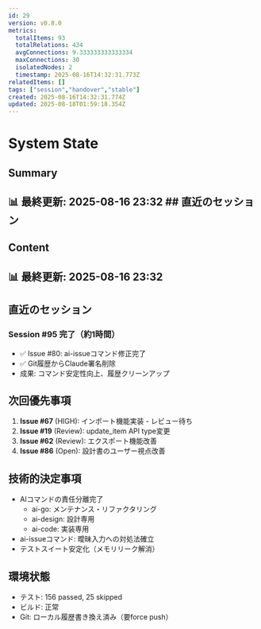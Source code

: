 ```yaml
---
id: 29
version: v0.8.0
metrics:
  totalItems: 93
  totalRelations: 434
  avgConnections: 9.333333333333334
  maxConnections: 30
  isolatedNodes: 2
  timestamp: 2025-08-16T14:32:31.773Z
relatedItems: []
tags: ["session","handover","stable"]
created: 2025-08-16T14:32:31.774Z
updated: 2025-08-18T01:59:18.354Z
---
```


# System State

## Summary

## 📊 最終更新: 2025-08-16 23:32  ## 直近のセッション

## Content

## 📊 最終更新: 2025-08-16 23:32

## 直近のセッション
### Session #95 完了（約1時間）
- ✅ Issue #80: ai-issueコマンド修正完了
- ✅ Git履歴からClaude署名削除
- 成果: コマンド安定性向上、履歴クリーンアップ

## 次回優先事項
1. **Issue #67** (HIGH): インポート機能実装 - レビュー待ち
2. **Issue #19** (Review): update_item API type変更
3. **Issue #62** (Review): エクスポート機能改善
4. **Issue #86** (Open): 設計書のユーザー視点改善

## 技術的決定事項
- AIコマンドの責任分離完了
  - ai-go: メンテナンス・リファクタリング
  - ai-design: 設計専用
  - ai-code: 実装専用
- ai-issueコマンド: 曖昧入力への対処法確立
- テストスイート安定化（メモリリーク解消）

## 環境状態
- テスト: 156 passed, 25 skipped
- ビルド: 正常
- Git: ローカル履歴書き換え済み（要force push）

